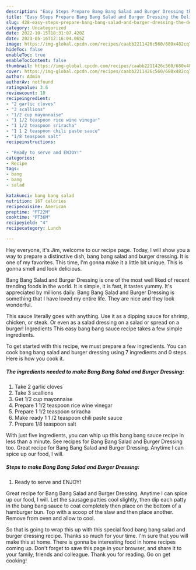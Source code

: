 ```yaml
---
description: "Easy Steps Prepare Bang Bang Salad and Burger Dressing the Delicious"
title: "Easy Steps Prepare Bang Bang Salad and Burger Dressing the Delicious"
slug: 428-easy-steps-prepare-bang-bang-salad-and-burger-dressing-the-delicious
category: Uncategorized
date: 2022-10-15T18:31:07.420Z
date: 2023-05-16T12:16:04.065Z
image: https://img-global.cpcdn.com/recipes/caabb2211426c560/680x482cq70/bang-bang-salad-and-burger-dressing-recipe-main-photo.jpg
hideToc: false
enableToc: true
enableTocContent: false
thumbnail: https://img-global.cpcdn.com/recipes/caabb2211426c560/680x482cq70/bang-bang-salad-and-burger-dressing-recipe-main-photo.jpg
cover: https://img-global.cpcdn.com/recipes/caabb2211426c560/680x482cq70/bang-bang-salad-and-burger-dressing-recipe-main-photo.jpg
author: Admin
authorAv: notfound
ratingvalue: 3.6
reviewcount: 18
recipeingredient:
- "2 garlic cloves"
- "3 scallions"
- "1/2 cup mayonnaise"
- "1 1/2 teaspoon rice wine vinegar"
- "1 1/2 teaspoon sriracha"
- "1 1 2 teaspoon chili paste sauce"
- "1/8 teaspoon salt"
recipeinstructions:

- "Ready to serve and ENJOY!"
categories:
- Recipe
tags:
- bang
- bang
- salad

katakunci: bang bang salad 
nutrition: 167 calories
recipecuisine: American
preptime: "PT22M"
cooktime: "PT36M"
recipeyield: "4"
recipecategory: Lunch

---
```



Hey everyone, it's Jim, welcome to our recipe page. Today, I will show you a way to prepare a distinctive dish, bang bang salad and burger dressing. It is one of my favorites. This time, I'm gonna make it a little bit unique. This is gonna smell and look delicious.

Bang Bang Salad and Burger Dressing is one of the most well liked of recent trending foods in the world. It is simple, it is fast, it tastes yummy. It's appreciated by millions daily. Bang Bang Salad and Burger Dressing is something that I have loved my entire life. They are nice and they look wonderful.

This sauce literally goes with anything. Use it as a dipping sauce for shrimp, chicken, or steak. Or even as a salad dressing on a salad or spread on a burger! Ingredients This easy bang bang sauce recipe takes a few simple ingredients.


To get started with this recipe, we must prepare a few ingredients. You can cook bang bang salad and burger dressing using 7 ingredients and 0 steps. Here is how you cook it.

<!--inarticleads1-->

##### The ingredients needed to make Bang Bang Salad and Burger Dressing:

1. Take 2 garlic cloves
1. Take 3 scallions
1. Get 1/2 cup mayonnaise
1. Prepare 1 1/2 teaspoon rice wine vinegar
1. Prepare 1 1/2 teaspoon sriracha
1. Make ready 1 1 /2 teaspoon chili paste sauce
1. Prepare 1/8 teaspoon salt


With just five ingredients, you can whip up this bang bang sauce recipe in less than a minute. See recipes for Bang Bang Salad and Burger Dressing too. Great recipe for Bang Bang Salad and Burger Dressing. Anytime I can spice up our food, I will. 

<!--inarticleads2-->

##### Steps to make Bang Bang Salad and Burger Dressing:


1. Ready to serve and ENJOY!

Great recipe for Bang Bang Salad and Burger Dressing. Anytime I can spice up our food, I will. Let the sausage patties cool slightly, then dip each patty in the bang bang sauce to coat completely then place on the bottom of a hamburger bun. Top with a scoop of the slaw and then place another. Remove from oven and allow to cool. 

So that is going to wrap this up with this special food bang bang salad and burger dressing recipe. Thanks so much for your time. I'm sure that you will make this at home. There is gonna be interesting food in home recipes coming up. Don't forget to save this page in your browser, and share it to your family, friends and colleague. Thank you for reading. Go on get cooking!

